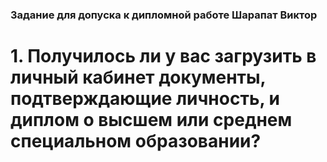 ### Задание для допуска к дипломной работе Шарапат Виктор


# 1. Получилось ли у вас загрузить в личный кабинет документы, подтверждающие личность, и диплом о высшем или среднем специальном образовании?
